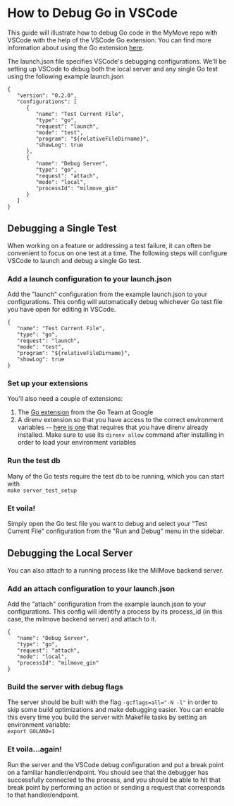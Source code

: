 # How to Debug Go in VSCode

This guide will illustrate how to debug Go code in the MyMove repo with VSCode with the help of the VSCode Go extension. You can find more information about using the Go extension [here](https://github.com/golang/vscode-go/blob/master/docs/debugging.md).

The launch.json file specifies VSCode's debugging configurations. We'll be setting up VSCode to debug both the local server and any single Go test using the following example launch.json

```
{
   "version": "0.2.0",
   "configurations": [
      {
         "name": "Test Current File",
         "type": "go",
         "request": "launch",
         "mode": "test",
         "program": "${relativeFileDirname}",
         "showLog": true
      },
      {
         "name": "Debug Server",
         "type": "go",
         "request": "attach",
         "mode": "local",
         "processId": "milmove_gin"
      }
   ]
}
```

## Debugging a Single Test

When working on a feature or addressing a test failure, it can often be convenient to focus on one test at a time. The following steps will configure VSCode to launch and debug a single Go test.

### Add a launch configuration to your launch.json

Add the "launch" configuration from the example launch.json to your configurations. This config will automatically debug whichever Go test file you have open for editing in VSCode.

```
{
   "name": "Test Current File",
   "type": "go",
   "request": "launch",
   "mode": "test",
   "program": "${relativeFileDirname}",
   "showLog": true
}
```

### Set up your extensions

You'll also need a couple of extensions:

1. The [Go extension](https://marketplace.visualstudio.com/items?itemName=golang.go) from the Go Team at Google
2. A direnv extension so that you have access to the correct environment variables -- [here is one](https://marketplace.visualstudio.com/items?itemName=Rubymaniac.vscode-direnv) that requires that you have direnv already installed. Make sure to use its `direnv allow` command after installing in order to load your environment variables

### Run the test db

Many of the Go tests require the test db to be running, which you can start with  
`make server_test_setup`

### Et voila!

Simply open the Go test file you want to debug and select your "Test Current File" configuration from the "Run and Debug" menu in the sidebar.



## Debugging the Local Server

You can also attach to a running process like the MilMove backend server.

### Add an attach configuration to your launch.json

Add the "attach" configuration from the example launch.json to your configurations. This config will identify a process by its process_id (in this case, the milmove backend server) and attach to it.

```
{
   "name": "Debug Server",
   "type": "go",
   "request": "attach",
   "mode": "local",
   "processId": "milmove_gin"
}
```

### Build the server with debug flags

The server should be built with the flag `-gcflags=all="-N -l"` in order to skip some build optimizations and make debugging easier. You can enable this every time you build the server with Makefile tasks by setting an environment variable:  
`export GOLAND=1`

### Et voila...again!

Run the server and the VSCode debug configuration and put a break point on a familiar handler/endpoint. You should see that the debugger has successfully connected to the process, and you should be able to hit that break point by performing an action or sending a request that corresponds to that handler/endpoint.